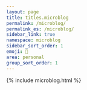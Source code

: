 ```yaml
---
layout: page
title: titles.microblog
permalink: /microblog/
permalink_es: /microblog/
sidebar_link: true
namespace: microblog
sidebar_sort_order: 1
emoji: 📝
area: personal
group_sort_order: 1
---
```


{% include microblog.html %}